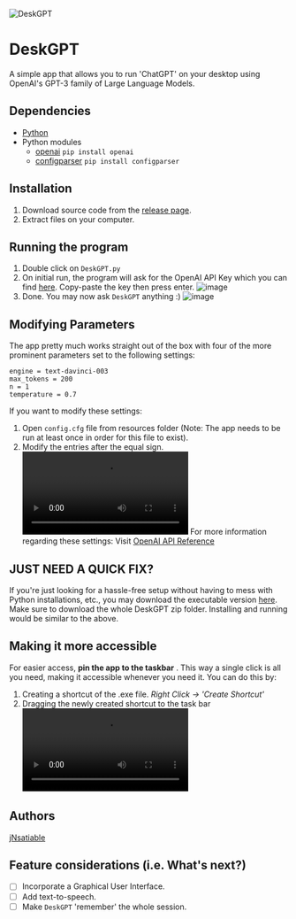 ![DeskGPT](https://raw.githubusercontent.com/jNsatiable/DeskGPT/main/resources/DeskGPT.ico)

# DeskGPT
A simple app that allows you to run 'ChatGPT' on your desktop using OpenAI's GPT-3 family of Large Language Models. 
## Dependencies
* [Python](https://www.python.org/downloads/)
* Python modules
  * [openai](https://platform.openai.com/docs/api-reference?lang=python) `pip install openai`
  * [configparser](https://docs.python.org/3/library/configparser.html) `pip install configparser`
## Installation
  1. Download source code from the [release page](https://github.com/jNsatiable/DeskGPT/releases).
  2. Extract files on your computer.
## Running the program
  1. Double click on `DeskGPT.py`
  2. On initial run, the program will ask for the OpenAI API Key which you can find [here](https://platform.openai.com/account/api-keys). Copy-paste the key then press enter.
  ![image](https://user-images.githubusercontent.com/125757323/222952570-1192c447-1f79-41c7-8ae6-3e40e929cbd9.png)
  3. Done. You may now ask `DeskGPT` anything :)
  ![image](https://user-images.githubusercontent.com/125757323/222954232-3b638aaa-e31e-4309-bd69-69dbbca43127.png)
## Modifying Parameters
The app pretty much works straight out of the box with four of the more prominent parameters set to the following settings:
```
engine = text-davinci-003
max_tokens = 200
n = 1
temperature = 0.7
```
If you want to modify these settings:
 1. Open `config.cfg` file from resources folder (Note: The app needs to be run at least once in order for this file to exist).
 2. Modify the entries after the equal sign. 
<video src=https://user-images.githubusercontent.com/125757323/222954900-f91d87d1-48b0-4682-a4d0-89dfe43519ce.mp4> </video>
For more information regarding these settings: Visit [OpenAI API Reference](https://platform.openai.com/docs/api-reference/models/retrieve)
## JUST NEED A QUICK FIX?
If you're just looking for a hassle-free setup without having to mess with Python installations, etc., you may download the executable version [here](https://bit.ly/DeskGPT). Make sure to download the whole DeskGPT zip folder. Installing and running would be similar to the above.
## Making it more accessible
For easier access, **pin the app to the taskbar** . This way a single click is all you need, making it accessible whenever you need it. You can do this by:
 1. Creating a shortcut of the .exe file. _Right Click -> 'Create Shortcut'_
 2. Dragging the newly created shortcut to the task bar
<video src=https://user-images.githubusercontent.com/125757323/222959962-c782a64e-6bd3-47b5-aa46-c12ffcf4d1bd.mp4></video>
## Authors
[jNsatiable](https://www.linkedin.com/in/joefer-traya/)
## Feature considerations (i.e. What's next?)
- [ ] Incorporate a Graphical User Interface.
- [ ] Add text-to-speech.
- [ ] Make `DeskGPT` 'remember' the whole session.
